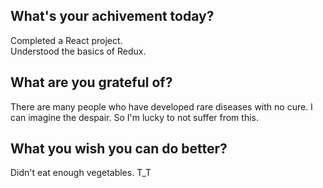 ## What's your achivement today?
Completed a React project.   
Understood the basics of Redux.

## What are you grateful of?
There are many people who have developed rare diseases with no cure. I can imagine the despair. So I'm lucky to not suffer from this.


## What you wish you can do better?
Didn't eat enough vegetables. T_T
